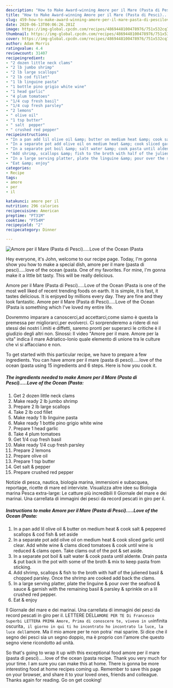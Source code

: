 ```yaml
---
description: "How to Make Award-winning Amore per il Mare (Pasta di Pesci).....Love of the Ocean (Pasta"
title: "How to Make Award-winning Amore per il Mare (Pasta di Pesci).....Love of the Ocean (Pasta"
slug: 459-how-to-make-award-winning-amore-per-il-mare-pasta-di-pescilove-of-the-ocean-pasta
date: 2020-06-13T00:06:26.281Z
image: https://img-global.cpcdn.com/recipes/4869448100478976/751x532cq70/amore-per-il-mare-pasta-di-pescilove-of-the-ocean-pasta-recipe-main-photo.jpg
thumbnail: https://img-global.cpcdn.com/recipes/4869448100478976/751x532cq70/amore-per-il-mare-pasta-di-pescilove-of-the-ocean-pasta-recipe-main-photo.jpg
cover: https://img-global.cpcdn.com/recipes/4869448100478976/751x532cq70/amore-per-il-mare-pasta-di-pescilove-of-the-ocean-pasta-recipe-main-photo.jpg
author: Adam Morris
ratingvalue: 4.4
reviewcount: 31407
recipeingredient:
- "2 dozen little neck clams"
- "2 lb jumbo shrimp"
- "2 lb large scallops"
- "2 lb cod fillet"
- "1 lb linguine pasta"
- "1 bottle pino grigio white wine"
- "1 head garlic"
- "4 plum tomatoes"
- "1/4 cup fresh basil"
- "1/4 cup fresh parsley"
- "2 lemons"
- " olive oil"
- "1 tsp butter"
- " salt  pepper"
- " crushed red pepper"
recipeinstructions:
- "In a pan add lil olive oil &amp; butter on medium heat &amp; cook salt &amp; peppered scallops &amp; cod fish &amp; set aside"
- "In a separate pot add olive oil on medium heat &amp; cook sliced garlic until clear. Add white wine &amp; clams diced tomatoes &amp; cook until wine is reduced &amp; clams open. Take clams out of the pot &amp; set aside."
- "In a separate pot boil &amp; salt water &amp; cook pasta until aldente. Drain pasta &amp; put back in the pot with some of the broth &amp; mix to keep pasta from sticking."
- "Add shrimp, scallops &amp; fish to the broth with half of the juliened basil &amp; chopped parsley. Once the shrimp are cooked add back the clams."
- "In a large serving platter, plate the linguine &amp; pour over the seafood &amp; sauce &amp; garnish with the remaining basil &amp; parsley &amp; sprinkle on a lil crushed red pepper."
- "Eat &amp; enjoy"
categories:
- Recipe
tags:
- amore
- per
- il

katakunci: amore per il 
nutrition: 296 calories
recipecuisine: American
preptime: "PT31M"
cooktime: "PT54M"
recipeyield: "2"
recipecategory: Dinner

---
```



![Amore per il Mare (Pasta di Pesci).....Love of the Ocean (Pasta](https://img-global.cpcdn.com/recipes/4869448100478976/751x532cq70/amore-per-il-mare-pasta-di-pescilove-of-the-ocean-pasta-recipe-main-photo.jpg)

Hey everyone, it's John, welcome to our recipe page. Today, I'm gonna show you how to make a special dish, amore per il mare (pasta di pesci).....love of the ocean (pasta. One of my favorites. For mine, I'm gonna make it a little bit tasty. This will be really delicious.

Amore per il Mare (Pasta di Pesci).....Love of the Ocean (Pasta is one of the most well liked of recent trending foods on earth. It is simple, it is fast, it tastes delicious. It is enjoyed by millions every day. They are fine and they look fantastic. Amore per il Mare (Pasta di Pesci).....Love of the Ocean (Pasta is something which I've loved my entire life.

Dovremmo imparare a canoscerci,ad accettarci,come siamo è questa la premessa per migliorarci,per evolverci. Ci sorprenderemo a ridere di noi stessi dei nostri l.imiti e diffetti, saremo pronti per superarci le critiche è il giudizio degli altri non. Sinossi: Il video &#34;Amore per il mare. Amore per la vita&#34; indica il mare Adriatico-Ionio quale elemento di unione tra le culture che vi si affacciano e non.


To get started with this particular recipe, we have to prepare a few ingredients. You can have amore per il mare (pasta di pesci).....love of the ocean (pasta using 15 ingredients and 6 steps. Here is how you cook it.

<!--inarticleads1-->

##### The ingredients needed to make Amore per il Mare (Pasta di Pesci).....Love of the Ocean (Pasta:

1. Get 2 dozen little neck clams
1. Make ready 2 lb jumbo shrimp
1. Prepare 2 lb large scallops
1. Take 2 lb cod fillet
1. Make ready 1 lb linguine pasta
1. Make ready 1 bottle pino grigio white wine
1. Prepare 1 head garlic
1. Take 4 plum tomatoes
1. Get 1/4 cup fresh basil
1. Make ready 1/4 cup fresh parsley
1. Prepare 2 lemons
1. Prepare  olive oil
1. Prepare 1 tsp butter
1. Get  salt &amp; pepper
1. Prepare  crushed red pepper


Notizie di pesca, nautica, biologia marina, immersioni e subacquea, reportage, ricette di mare ed interviste. Visualizza altre idee su Biologia marina Pesca extra-large: Le catture più incredibili Il Giornale del mare e dei marinai. Una carrellata di immagini dei pesci da record pescati in giro per il. 

<!--inarticleads2-->

##### Instructions to make Amore per il Mare (Pasta di Pesci).....Love of the Ocean (Pasta:

1. In a pan add lil olive oil &amp; butter on medium heat &amp; cook salt &amp; peppered scallops &amp; cod fish &amp; set aside
1. In a separate pot add olive oil on medium heat &amp; cook sliced garlic until clear. Add white wine &amp; clams diced tomatoes &amp; cook until wine is reduced &amp; clams open. Take clams out of the pot &amp; set aside.
1. In a separate pot boil &amp; salt water &amp; cook pasta until aldente. Drain pasta &amp; put back in the pot with some of the broth &amp; mix to keep pasta from sticking.
1. Add shrimp, scallops &amp; fish to the broth with half of the juliened basil &amp; chopped parsley. Once the shrimp are cooked add back the clams.
1. In a large serving platter, plate the linguine &amp; pour over the seafood &amp; sauce &amp; garnish with the remaining basil &amp; parsley &amp; sprinkle on a lil crushed red pepper.
1. Eat &amp; enjoy


Il Giornale del mare e dei marinai. Una carrellata di immagini dei pesci da record pescati in giro per il. LETTERE DELL`AMORE PER TE Di Francesco Superbi LETTERA PRIMA Amore, Prima di conoscere te, vivevo in un`infinita oscurita`, il giorno in qui ti ho incontrato ho incontrato la luce, la luce dell`amore. Ma il mio amore per te non potra` mai sparire. Si dice che il segno dei pesci sia un segno doppio, ma è proprio con l&#39;amore che questo segno viene ricondotto ad unità. 

So that's going to wrap it up with this exceptional food amore per il mare (pasta di pesci).....love of the ocean (pasta recipe. Thank you very much for your time. I am sure you can make this at home. There is gonna be more interesting food at home recipes coming up. Remember to save this page on your browser, and share it to your loved ones, friends and colleague. Thanks again for reading. Go on get cooking!
